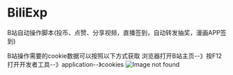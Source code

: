 # BiliExp
B站自动操作脚本(投币、点赞、分享视频，直播签到，自动转发抽奖，漫画APP签到)

B站操作需要的cookie数据可以按照以下方式获取
浏览器打开B站主页--》按F12打开开发者工具--》application--》cookies
![Image not found](https://github.com/happy888888/BiliExp/raw/master/tip.png)
